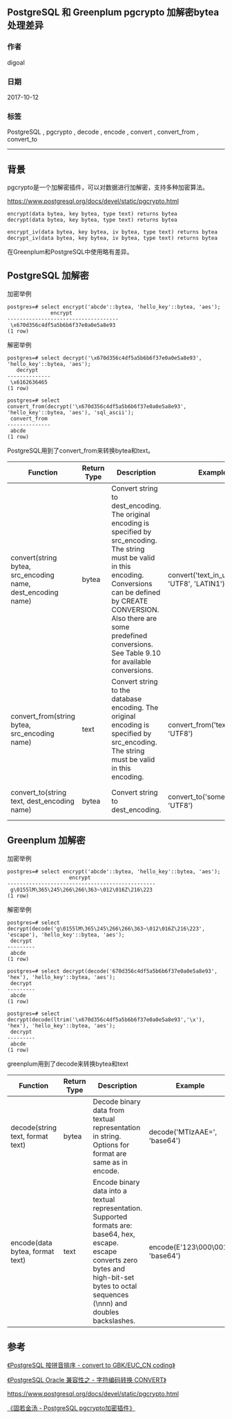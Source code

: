 ## PostgreSQL 和 Greenplum pgcrypto 加解密bytea处理差异  
                             
### 作者            
digoal            
            
### 日期             
2017-10-12            
              
### 标签            
PostgreSQL , pgcrypto , decode , encode , convert , convert_from , convert_to    
                        
----                        
                         
## 背景    
pgcrypto是一个加解密插件，可以对数据进行加解密，支持多种加密算法。  
  
https://www.postgresql.org/docs/devel/static/pgcrypto.html  
  
```  
encrypt(data bytea, key bytea, type text) returns bytea  
decrypt(data bytea, key bytea, type text) returns bytea  
  
encrypt_iv(data bytea, key bytea, iv bytea, type text) returns bytea  
decrypt_iv(data bytea, key bytea, iv bytea, type text) returns bytea  
```  
  
在Greenplum和PostgreSQL中使用略有差异。  
  
## PostgreSQL 加解密  
  
加密举例  
  
```  
postgres=# select encrypt('abcde'::bytea, 'hello_key'::bytea, 'aes');  
              encrypt                 
------------------------------------  
 \x670d356c4df5a5b6b6f37e0a0e5a8e93  
(1 row)  
```  
  
解密举例  
  
```  
postgres=# select decrypt('\x670d356c4df5a5b6b6f37e0a0e5a8e93', 'hello_key'::bytea, 'aes');  
   decrypt      
--------------  
 \x6162636465  
(1 row)  
  
postgres=# select convert_from(decrypt('\x670d356c4df5a5b6b6f37e0a0e5a8e93', 'hello_key'::bytea, 'aes'), 'sql_ascii');  
 convert_from   
--------------  
 abcde  
(1 row)  
```  
  
PostgreSQL用到了convert_from来转换bytea和text。  
  
Function|	Return Type|	Description|	Example|	Result  
---|---|---|---|---  
convert(string bytea, src_encoding name, dest_encoding name)|	bytea|	Convert string to dest_encoding. The original encoding is specified by src_encoding. The string must be valid in this encoding. Conversions can be defined by CREATE CONVERSION. Also there are some predefined conversions. See Table 9.10 for available conversions.|	convert('text_in_utf8', 'UTF8', 'LATIN1')|	text_in_utf8 represented in Latin-1 encoding (ISO 8859-1)  
convert_from(string bytea, src_encoding name)|	text|	Convert string to the database encoding. The original encoding is specified by src_encoding. The string must be valid in this encoding.|	convert_from('text_in_utf8', 'UTF8')|	text_in_utf8 represented in the current database encoding  
convert_to(string text, dest_encoding name)|	bytea|	Convert string to dest_encoding.|	convert_to('some text', 'UTF8')|	some text represented in the UTF8 encoding  
  
## Greenplum 加解密  
  
加密举例  
  
```  
postgres=# select encrypt('abcde'::bytea, 'hello_key'::bytea, 'aes');  
                    encrypt                       
------------------------------------------------  
 g\0155lM\365\245\266\266\363~\012\016Z\216\223  
(1 row)  
```  
  
解密举例  
  
```  
postgres=# select decrypt(decode('g\0155lM\365\245\266\266\363~\012\016Z\216\223', 'escape'), 'hello_key'::bytea, 'aes');  
 decrypt   
---------  
 abcde  
(1 row)  
  
postgres=# select decrypt(decode('670d356c4df5a5b6b6f37e0a0e5a8e93', 'hex'), 'hello_key'::bytea, 'aes');
 decrypt 
---------
 abcde
(1 row)

postgres=# select decrypt(decode(ltrim('\x670d356c4df5a5b6b6f37e0a0e5a8e93','\x'), 'hex'), 'hello_key'::bytea, 'aes');
 decrypt 
---------
 abcde
(1 row)
```  
  
greenplum用到了decode来转换bytea和text  
  
Function|	Return Type|	Description|	Example|	Result  
---|---|---|---|---  
decode(string text, format text)|	bytea|	Decode binary data from textual representation in string. Options for format are same as in encode.|	decode('MTIzAAE=', 'base64')|	\x3132330001  
encode(data bytea, format text)|	text|	Encode binary data into a textual representation. Supported formats are: base64, hex, escape. escape converts zero bytes and high-bit-set bytes to octal sequences (\nnn) and doubles backslashes.|	encode(E'123\\000\\001', 'base64')|	MTIzAAE=  
  
## 参考  
[《PostgreSQL 按拼音排序 - convert to GBK/EUC_CN coding》](../201612/20161205_01.md)    
    
[《PostgreSQL Oracle 兼容性之 - 字符编码转换 CONVERT》](../201609/20160921_02.md)    
    
https://www.postgresql.org/docs/devel/static/pgcrypto.html    
    
[《固若金汤 - PostgreSQL pgcrypto加密插件》](../201607/20160727_02.md)    
